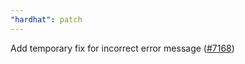 ```yaml
---
"hardhat": patch
---
```


Add temporary fix for incorrect error message ([#7168](https://github.com/NomicFoundation/hardhat/issues/7168))
